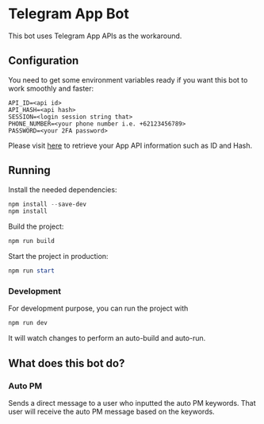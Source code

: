 # Telegram App Bot

This bot uses Telegram App APIs as the workaround.

## Configuration

You need to get some environment variables ready if you want this bot to work smoothly and faster:

```env
API_ID=<api id>
API_HASH=<api hash>
SESSION=<login session string that>
PHONE_NUMBER=<your phone number i.e. +62123456789>
PASSWORD=<your 2FA password>
```

Please visit [here](my.telegram.org) to retrieve your App API information such as ID and Hash.

## Running

Install the needed dependencies:

```powershell
npm install --save-dev
npm install
```

Build the project:

```powershell
npm run build
```

Start the project in production:

```powershell
npm run start
```

### Development

For development purpose, you can run the project with

```powershell
npm run dev
```

It will watch changes to perform an auto-build and auto-run.

## What does this bot do?

### Auto PM

Sends a direct message to a user who inputted the auto PM keywords. That user will receive the auto PM message based on the keywords.
